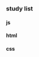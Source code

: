 <!--
 * @Descripttion:
 * @version:
 * @Date: 2020-12-13 12:20:32
 * @LastEditors: sueRimn
 * @LastEditTime: 2020-12-13 12:22:36
-->
### study list

#### js

#### html
#### css
